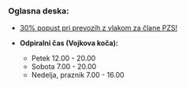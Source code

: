 

### Oglasna deska:
- <a href="/documents/objave_dodatno_gradivo/Prevoz_clanov_Planinske_zveze_Slovenije.pdf">30% popust pri prevozih z vlakom za člane PZS!</a>


- **Odpiralni čas (Vojkova koča):**
    - Petek 12.00 - 20.00
    - Sobota 7.00 - 20.00
    - Nedelja, praznik 7.00 - 16.00

<!-- - <a class="btn" href="https://docs.google.com/forms/d/e/1FAIpQLSfuXCmiQmriEZpWZ6hWKpYYjGOUDXsxTKLck3lBMoggpgWwEA/viewform">
    <button class="btn btn-primary btn-lg get-started-btn">Taborjenje 2019 - Prijavnica</button>
  </a> -->

<!-- **Denarna pomoč pri obnovi Vojkove koče na Nanosu:**
<a class="btn" href="/documents/prosnja-za-obnovo-2018-Vojkova-koca.doc">
    <button class="btn btn-primary btn-lg get-started-btn">Prošnja za denarno pomoč</button>
</a>
<a class="btn" href="/documents/donacije_dohodnine_2018_obrazec.doc">
    <button class="btn btn-primary btn-lg get-started-btn">Donacija dela dohodnine</button>
</a> -->

